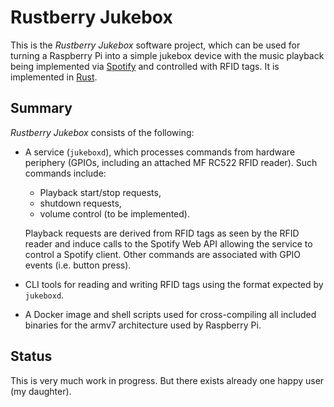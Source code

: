 # Rustberry Jukebox

This is the *Rustberry Jukebox* software project, which can be used for turning a
Raspberry Pi into a simple jukebox device with the music playback being
implemented via [Spotify](https://www.spotify.com) and controlled with RFID tags. It is implemented in [Rust](https://www.rust-lang.org).

## Summary

*Rustberry Jukebox* consists of the following:

* A service (`jukeboxd`), which processes commands from hardware periphery (GPIOs, including
  an attached MF RC522 RFID reader). Such commands include:
  * Playback start/stop requests,
  * shutdown requests,
  * volume control (to be implemented).
  
  Playback requests are derived
  from RFID tags as seen by the RFID reader and induce calls to the Spotify Web
  API allowing the service to control a Spotify client. Other commands are associated
  with GPIO events (i.e. button press).

* CLI tools for reading and writing RFID tags using the format expected by
  `jukeboxd`.

* A Docker image and shell scripts used for cross-compiling all included
  binaries for the armv7 architecture used by Raspberry Pi.

## Status

This is very much work in progress.
But there exists already one happy user (my daughter).
